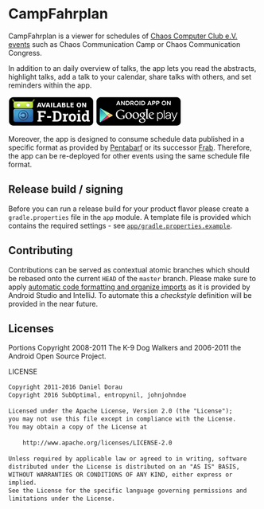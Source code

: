 # CampFahrplan

CampFahrplan is a viewer for schedules of [Chaos Computer Club e.V. events][ccc-events]
such as Chaos Communication Camp or Chaos Communication Congress.

In addition to an daily overview of talks, the app lets you read the abstracts,
highlight talks, add a talk to your calendar, share talks with others, and
set reminders within the app.

[![Available for Android at F-Droid](gfx/fdroid-badge.png)][fdroid] [![Available for Android at Google Play](gfx/google-play-badge.png)][playstore]

Moreover, the app is designed to consume schedule data published in a specific
format as provided by [Pentabarf][pentabarf] or its successor [Frab][frab].
Therefore, the app can be re-deployed for other events using the same schedule
file format.


## Release build / signing

Before you can run a release build for your product flavor
please create a `gradle.properties` file in the `app` module.
A template file is provided which contains the required settings -
see [`app/gradle.properties.example`](app/gradle.properties.example).


## Contributing

Contributions can be served as contextual atomic branches which should
be rebased onto the current `HEAD` of the `master` branch. Please make
sure to apply [automatic code formatting and organize imports][code-formatting]
as it is provided by Android Studio and IntelliJ. To automate this a
*checkstyle* definition will be provided in the near future.


## Licenses

Portions Copyright 2008-2011 The K-9 Dog Walkers and 2006-2011 the Android Open Source Project.

LICENSE

```
Copyright 2011-2016 Daniel Dorau
Copyright 2016 SubOptimal, entropynil, johnjohndoe

Licensed under the Apache License, Version 2.0 (the "License");
you may not use this file except in compliance with the License.
You may obtain a copy of the License at

    http://www.apache.org/licenses/LICENSE-2.0

Unless required by applicable law or agreed to in writing, software
distributed under the License is distributed on an "AS IS" BASIS,
WITHOUT WARRANTIES OR CONDITIONS OF ANY KIND, either express or implied.
See the License for the specific language governing permissions and
limitations under the License.
```

[ccc-events]: http://events.ccc.de
[fdroid]: https://f-droid.org/repository/browse/?fdid=nerd.tuxmobil.fahrplan.congress
[playstore]: https://play.google.com/store/apps/details?id=nerd.tuxmobil.fahrplan.congress
[pentabarf]: https://github.com/nevs/pentabarf
[frab]: https://github.com/frab/frab
[code-formatting]: http://stackoverflow.com/a/5581992/356895
